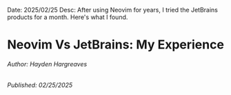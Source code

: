 Date: 2025/02/25
Desc: After using Neovim for years, I tried the JetBrains products for a month. Here's what I found.
# Neovim Vs JetBrains: My Experience

###### Author: Hayden Hargreaves
###### Published: 02/25/2025
